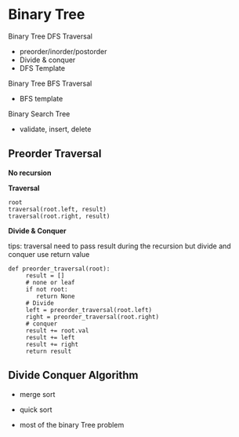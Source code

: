 # Binary Tree

Binary Tree DFS Traversal

* preorder/inorder/postorder
* Divide & conquer
* DFS Template

Binary Tree BFS Traversal

* BFS template

Binary Search Tree

* validate, insert, delete

## Preorder Traversal

**No recursion**

**Traversal**

```
root
traversal(root.left, result)
traversal(root.right, result)
```

**Divide & Conquer**

tips: traversal need to pass result during the recursion but divide and conquer use return value

```
def preorder_traversal(root):
     result = []
     # none or leaf
     if not root:
        return None
     # Divide
     left = preorder_traversal(root.left)
     right = preorder_traversal(root.right)
     # conquer
     result += root.val
     result += left
     result += right
     return result
```

## Divide Conquer Algorithm

* merge sort

* quick sort

* most of the binary Tree problem





